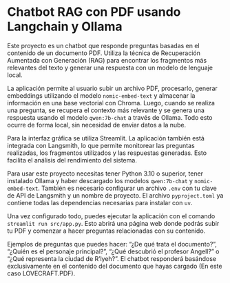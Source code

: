 # Chatbot RAG con PDF usando Langchain y Ollama

Este proyecto es un chatbot que responde preguntas basadas en el contenido de un documento PDF. Utiliza la técnica de Recuperación Aumentada con Generación (RAG) para encontrar los fragmentos más relevantes del texto y generar una respuesta con un modelo de lenguaje local.

La aplicación permite al usuario subir un archivo PDF, procesarlo, generar embeddings utilizando el modelo `nomic-embed-text` y almacenar la información en una base vectorial con Chroma. Luego, cuando se realiza una pregunta, se recupera el contexto más relevante y se genera una respuesta usando el modelo `qwen:7b-chat` a través de Ollama. Todo esto ocurre de forma local, sin necesidad de enviar datos a la nube.

Para la interfaz gráfica se utiliza Streamlit. La aplicación también está integrada con Langsmith, lo que permite monitorear las preguntas realizadas, los fragmentos utilizados y las respuestas generadas. Esto facilita el análisis del rendimiento del sistema.

Para usar este proyecto necesitas tener Python 3.10 o superior, tener instalado Ollama y haber descargado los modelos `qwen:7b-chat` y `nomic-embed-text`. También es necesario configurar un archivo `.env` con tu clave de API de Langsmith y un nombre de proyecto. El archivo `pyproject.toml` ya contiene todas las dependencias necesarias para instalar con `uv`.

Una vez configurado todo, puedes ejecutar la aplicación con el comando `streamlit run src/app.py`. Esto abrirá una página web donde podrás subir tu PDF y comenzar a hacer preguntas relacionadas con su contenido.

Ejemplos de preguntas que puedes hacer: “¿De qué trata el documento?”, “¿Quién es el personaje principal?”, “¿Qué descubrió el profesor Angell?” o “¿Qué representa la ciudad de R’lyeh?”. El chatbot responderá basándose exclusivamente en el contenido del documento que hayas cargado (En este caso LOVECRAFT.PDF).
